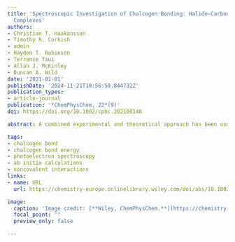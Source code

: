 ```yaml
---
title: 'Spectroscopic Investigation of Chalcogen Bonding: Halide–Carbon Disulfide
  Complexes'
authors:
- Christian T. Haakansson
- Timothy R. Corkish
- admin
- Hayden T. Robinson
- Terrence Tsui
- Allan J. McKinley
- Duncan A. Wild
date: '2021-01-01'
publishDate: '2024-11-21T10:56:50.844732Z'
publication_types:
- article-journal
publication: '*ChemPhysChem, 22*(9)'
doi: https://doi.org/10.1002/cphc.202100148

abstract: A combined experimental and theoretical approach has been used to study intermolecular chalcogen bonding. Specifically, the chalcogen bonding occurring between halide anions and CS<sub>2</sub> molecules has been investigated using both anion photoelectron spectroscopy and high-level CCSD(T) calculations. The relative strength of the chalcogen bond has been determined computationally using the complex dissociation energies as well as experimentally using the electron stabilisation energies. The anion complexes featured dissociation energies on the order of 47 kJ/mol to 37 kJ/mol, decreasing with increasing halide size. Additionally, the corresponding neutral complexes have been examined computationally, and show three loosely-bound structural motifs and a molecular radical.

tags:
- chalcogen bond
- chalcogen bond energy
- photoelectron spectroscopy
- ab initio calculations
- noncovalent interactions
links:
- name: URL
  url: https://chemistry-europe.onlinelibrary.wiley.com/doi/abs/10.1002/cphc.202100148

image:
  caption: 'Image credit: [**Wiley, ChemPhysChem.**](https://chemistry-europe.onlinelibrary.wiley.com/doi/abs/10.1002/cphc.202100148)'
  focal_point: ""
  preview_only: false

---
```

